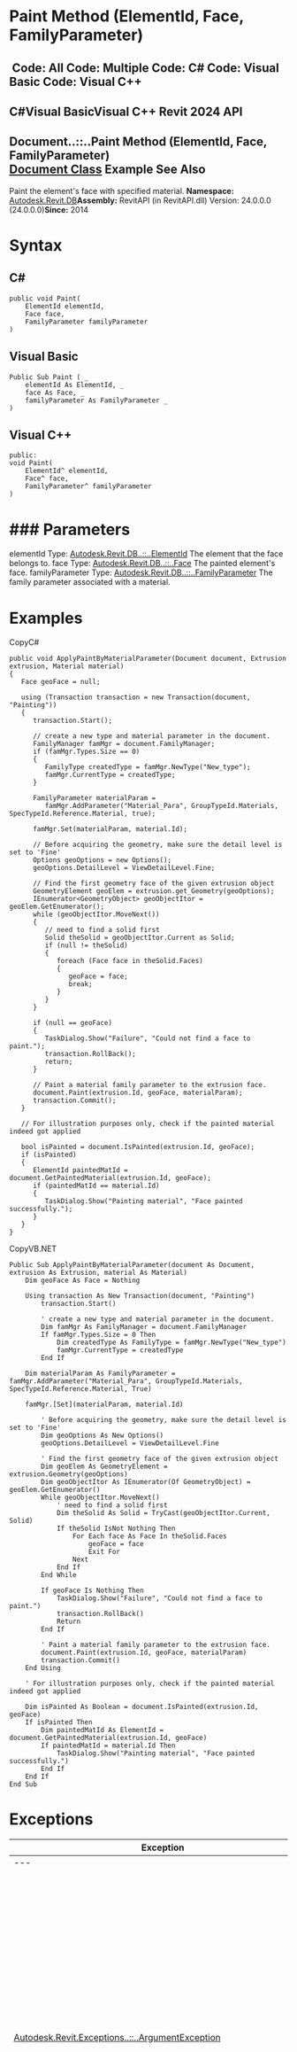 # Paint Method (ElementId, Face, FamilyParameter)

﻿
 Code: All Code: Multiple Code: C# Code: Visual Basic Code: Visual C++   
---  
C#Visual BasicVisual C++
Revit 2024 API  
---  
Document..::..Paint Method (ElementId, Face, FamilyParameter)  
[Document Class](db03274b-a107-aa32-9034-f3e0df4bb1ec.md "Document Class") Example See Also  
---  
Paint the element's face with specified material. 
**Namespace:** [Autodesk.Revit.DB](87546ba7-461b-c646-cbb1-2cb8f5bff8b2.md "Autodesk.Revit.DB Namespace")**Assembly:** RevitAPI (in RevitAPI.dll) Version: 24.0.0.0 (24.0.0.0)**Since:** 2014 
# Syntax
C#  
---  
```text
public void Paint(
	ElementId elementId,
	Face face,
	FamilyParameter familyParameter
)
```
  
Visual Basic  
---  
```text
Public Sub Paint ( _
	elementId As ElementId, _
	face As Face, _
	familyParameter As FamilyParameter _
)
```
  
Visual C++  
---  
```text
public:
void Paint(
	ElementId^ elementId, 
	Face^ face, 
	FamilyParameter^ familyParameter
)
```
  
# ### Parameters
elementId
    Type: [Autodesk.Revit.DB..::..ElementId](44f3f7b1-3229-3404-93c9-dc5e70337dd6.md "ElementId Class") The element that the face belongs to. 
face
    Type: [Autodesk.Revit.DB..::..Face](e32b3b1f-66fc-57cb-6e1c-aa81d1bf3e63.md "Face Class") The painted element's face. 
familyParameter
    Type: [Autodesk.Revit.DB..::..FamilyParameter](6175e974-870e-7fbc-3df7-46105f937a6e.md "FamilyParameter Class") The family parameter associated with a material. 
# Examples
CopyC#
```text
public void ApplyPaintByMaterialParameter(Document document, Extrusion extrusion, Material material)
{
   Face geoFace = null;

   using (Transaction transaction = new Transaction(document, "Painting"))
   {
      transaction.Start();

      // create a new type and material parameter in the document.
      FamilyManager famMgr = document.FamilyManager;
      if (famMgr.Types.Size == 0)
      {
         FamilyType createdType = famMgr.NewType("New_type");
         famMgr.CurrentType = createdType;
      }

      FamilyParameter materialParam =
         famMgr.AddParameter("Material_Para", GroupTypeId.Materials, SpecTypeId.Reference.Material, true);

      famMgr.Set(materialParam, material.Id);

      // Before acquiring the geometry, make sure the detail level is set to 'Fine'
      Options geoOptions = new Options();
      geoOptions.DetailLevel = ViewDetailLevel.Fine;

      // Find the first geometry face of the given extrusion object
      GeometryElement geoElem = extrusion.get_Geometry(geoOptions);
      IEnumerator<GeometryObject> geoObjectItor = geoElem.GetEnumerator();
      while (geoObjectItor.MoveNext())
      {
         // need to find a solid first
         Solid theSolid = geoObjectItor.Current as Solid;
         if (null != theSolid)
         {
            foreach (Face face in theSolid.Faces)
            {
               geoFace = face;
               break;
            }
         }
      }

      if (null == geoFace)
      {
         TaskDialog.Show("Failure", "Could not find a face to paint.");
         transaction.RollBack();
         return;
      }

      // Paint a material family parameter to the extrusion face.
      document.Paint(extrusion.Id, geoFace, materialParam);
      transaction.Commit();
   }

   // For illustration purposes only, check if the painted material indeed got applied

   bool isPainted = document.IsPainted(extrusion.Id, geoFace);
   if (isPainted)
   {
      ElementId paintedMatId = document.GetPaintedMaterial(extrusion.Id, geoFace);
      if (paintedMatId == material.Id)
      {
         TaskDialog.Show("Painting material", "Face painted successfully.");
      }
   }
}
```

CopyVB.NET
```text
Public Sub ApplyPaintByMaterialParameter(document As Document, extrusion As Extrusion, material As Material)
    Dim geoFace As Face = Nothing

    Using transaction As New Transaction(document, "Painting")
        transaction.Start()

        ' create a new type and material parameter in the document.
        Dim famMgr As FamilyManager = document.FamilyManager
        If famMgr.Types.Size = 0 Then
            Dim createdType As FamilyType = famMgr.NewType("New_type")
            famMgr.CurrentType = createdType
        End If

    Dim materialParam As FamilyParameter = famMgr.AddParameter("Material_Para", GroupTypeId.Materials, SpecTypeId.Reference.Material, True)

    famMgr.[Set](materialParam, material.Id)

        ' Before acquiring the geometry, make sure the detail level is set to 'Fine'
        Dim geoOptions As New Options()
        geoOptions.DetailLevel = ViewDetailLevel.Fine

        ' Find the first geometry face of the given extrusion object
        Dim geoElem As GeometryElement = extrusion.Geometry(geoOptions)
        Dim geoObjectItor As IEnumerator(Of GeometryObject) = geoElem.GetEnumerator()
        While geoObjectItor.MoveNext()
            ' need to find a solid first
            Dim theSolid As Solid = TryCast(geoObjectItor.Current, Solid)
            If theSolid IsNot Nothing Then
                For Each face As Face In theSolid.Faces
                    geoFace = face
                    Exit For
                Next
            End If
        End While

        If geoFace Is Nothing Then
            TaskDialog.Show("Failure", "Could not find a face to paint.")
            transaction.RollBack()
            Return
        End If

        ' Paint a material family parameter to the extrusion face.
        document.Paint(extrusion.Id, geoFace, materialParam)
        transaction.Commit()
    End Using

    ' For illustration purposes only, check if the painted material indeed got applied

    Dim isPainted As Boolean = document.IsPainted(extrusion.Id, geoFace)
    If isPainted Then
        Dim paintedMatId As ElementId = document.GetPaintedMaterial(extrusion.Id, geoFace)
        If paintedMatId = material.Id Then
            TaskDialog.Show("Painting material", "Face painted successfully.")
        End If
    End If
End Sub
```

# Exceptions
| Exception | Condition |
| --- | --- |
| --- | --- |
| [Autodesk.Revit.Exceptions..::..ArgumentException](2e6e4206-97a8-dd4b-df5d-4269f4bb6088.md "ArgumentException Class") | The element elementId does not exist in the document. -or- The element materialId does not exist in the document. -or- The face doesn't belongs to the element. -or- The family parameter doesn't specify a material element. -or- The element's face cannot be painted. |
| [Autodesk.Revit.Exceptions..::..ArgumentNullException](631e1424-60f4-929b-4e52-dda9dcd26316.md "ArgumentNullException Class") | A non-optional argument was NULL |
| [Autodesk.Revit.Exceptions..::..InvalidOperationException](9e715f03-3884-e539-4dd6-8d7545733adc.md "InvalidOperationException Class") | This document is not modifiable. -or- This operation is valid only in family. |
| [Autodesk.Revit.Exceptions..::..ModificationForbiddenException](53205486-5917-7c33-8e67-e362106ddc97.md "ModificationForbiddenException Class") | The document is in failure mode: an operation has failed, and Revit requires the user to either cancel the operation or fix the problem (usually by deleting certain elements). -or- The document is being loaded, or is in the midst of another sensitive process. |
| [Autodesk.Revit.Exceptions..::..ModificationOutsideTransactionException](8f025460-c283-ea99-aa8a-5a36e11528f4.md "ModificationOutsideTransactionException Class") | The document has no open transaction. |

# See Also
[Document Class](db03274b-a107-aa32-9034-f3e0df4bb1ec.md "Document Class")
[Paint Overload](f6a99488-ae33-46f8-849d-4c68869f68cd.md "Paint Method")
[Autodesk.Revit.DB Namespace](87546ba7-461b-c646-cbb1-2cb8f5bff8b2.md "Autodesk.Revit.DB Namespace")
Send comments on this topic to [Autodesk](mailto:revitapifeedback%40autodesk.com?Subject=Revit 2024 API)